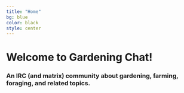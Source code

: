 ```yaml
---
title: "Home"
bg: blue
color: black
style: center
---
```


# Welcome to Gardening Chat!

### An IRC (and matrix) community about gardening, farming, foraging, and related topics.

